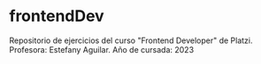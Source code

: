 # frontendDev
Repositorio de ejercicios del curso "Frontend Developer" de Platzi. 
Profesora: Estefany Aguilar.
Año de cursada: 2023